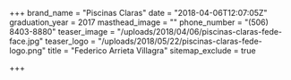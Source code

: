 +++
brand_name = "Piscinas Claras"
date = "2018-04-06T12:07:05Z"
graduation_year = 2017
masthead_image = ""
phone_number = "(506) 8403-8880"
teaser_image = "/uploads/2018/04/06/piscinas-claras-fede-face.jpg"
teaser_logo = "/uploads/2018/05/22/piscinas-claras-fede-logo.png"
title = "Federico Arrieta Villagra"
sitemap_exclude = true

+++
